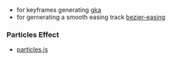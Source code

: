 * for keyframes generating [gka](https://github.com/joeyguo/gka)
* for gernerating a smooth easing track [bezier-easing](https://www.npmjs.com/package/bezier-easing)

### Particles Effect

* [particles.js](https://github.com/VincentGarreau/particles.js/)